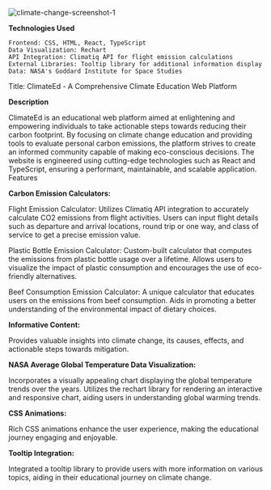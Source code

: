 
![climate-change-screenshot-1](https://github.com/DevMari999/climate-change/assets/135366781/1fcadbd3-6431-4cc4-9f24-139418cc8da6)

**Technologies Used**

    Frontend: CSS, HTML, React, TypeScript
    Data Visualization: Rechart
    API Integration: Climatiq API for flight emission calculations
    External Libraries: Tooltip library for additional information display
    Data: NASA's Goddard Institute for Space Studies
    
Title: ClimateEd - A Comprehensive Climate Education Web Platform

**Description**

ClimateEd is an educational web platform aimed at enlightening and empowering individuals to take actionable steps towards reducing their carbon footprint. By focusing on climate change education and providing tools to evaluate personal carbon emissions, the platform strives to create an informed community capable of making eco-conscious decisions. The website is engineered using cutting-edge technologies such as React and TypeScript, ensuring a performant, maintainable, and scalable application.
Features

**Carbon Emission Calculators:**

Flight Emission Calculator:
Utilizes Climatiq API integration to accurately calculate CO2 emissions from flight activities.
Users can input flight details such as departure and arrival locations, round trip or one way, and class of service to get a precise emission value.

Plastic Bottle Emission Calculator:
Custom-built calculator that computes the emissions from plastic bottle usage over a lifetime.
Allows users to visualize the impact of plastic consumption and encourages the use of eco-friendly alternatives.

Beef Consumption Emission Calculator:
A unique calculator that educates users on the emissions from beef consumption.
Aids in promoting a better understanding of the environmental impact of dietary choices.

**Informative Content:**

 Provides valuable insights into climate change, its causes, effects, and actionable steps towards mitigation.

**NASA Average Global Temperature Data Visualization:**

Incorporates a visually appealing chart displaying the global temperature trends over the years.
Utilizes the rechart library for rendering an interactive and responsive chart, aiding users in understanding global warming trends.

**CSS Animations:**

Rich CSS animations enhance the user experience, making the educational journey engaging and enjoyable.

**Tooltip Integration:**

 Integrated a tooltip library to provide users with more information on various topics, aiding in their educational journey on climate change.

